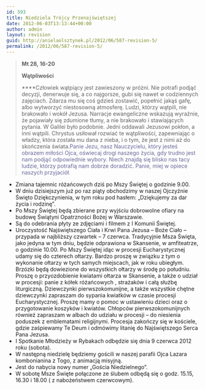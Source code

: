 ```yaml
---
id: 593
title: Niedziela Trójcy Przenajświętszej
date: 2012-06-03T13:13:44+00:00
author: admin
layout: revision
guid: http://anielaolsztynek.pl/2012/06/587-revision-5/
permalink: /2012/06/587-revision-5/
---
```

> **Mt 28, 16-20**
> 
> **Wątpliwości**
> 
>  ****Człowiek wątpiący jest zawieszony w próżni. Nie potrafi podjąć decyzji, denerwuje się, a co najgorsze, gubi się nawet w codziennych zajęciach. Zdarza mu się coś gdzieś zostawić, popełnić jakąś gafę, albo wytworzyć niestosowną atmosferę. Ludzi, którzy wątpili, nie brakowało i wokół Jezusa. Narracje ewangeliczne wskazują wyraźnie, że pojawiały się zdumione tłumy, a nie brakowało i stawiających pytania. W Galilei było podobnie. Jedni oddawali Jezusowi pokłon, a inni wątpili. Chrystus usiłował rozwiać te wątpliwości, zapewniając o władzy, która została mu dana z nieba, i o tym, że jest z nimi aż do skończenia świata.<span style="color: #666699;">Panie Jezu, nasz Nauczycielu, który jesteś obrazem miłości Ojca, oświecaj drogi naszego życia, gdy trudno jest nam podjąć odpowiednie wybory. Niech znajdą się blisko nas tacy ludzie, którzy potrafią nam dobrze doradzić. Panie, miej w opiece naszych przyjaciół.</span>

  * <span style="font-style: normal;">Zmiana tajemnic różańcowych dziś po Mszy Świętej o godzinie 9.00.</span>
  * <span style="font-style: normal;">W dniu dzisiejszym już po raz piąty obchodzimy w naszej Ojczyźnie Święto Dziękczynienia, w tym roku pod hasłem: &#8222;Dziękujemy za dar życia i rodzinę&#8221;.</span>
  * <span style="font-style: normal;">Po Mszy Świętej będą zbierane przy wyjściu dobrowolne ofiary na budowę Świątyni Opatrzności Bożej w Warszawie.</span>
  * <span style="font-style: normal;">Są do odebrania płyty ze zdjęciami i filmem z I Komunii Świętej.</span>
  * <span style="font-style: normal;">Uroczystość Najświętszego Ciała i Krwi Pana Jezusa &#8211; Boże Ciało &#8211; przypada w najbliższy czwartek &#8211; 7 czerwca. Tradycyjnie Msza Święta, jako jedyna w tym dniu, będzie odprawiona w Skansenie, w amfiteatrze, o godzinie 10.00. Po Mszy Świętej idąc w procesji Eucharystycznej udamy się do czterech ołtarzy. Bardzo proszę w związku z tym o wykonanie ołtarzy w tych samych miejscach, jak w roku ubiegłym. Brzózki będą dowiezione do wszystkich ołtarzy w środę po południu. Proszę o przyozdobienie kwiatami ołtarza w Skansenie, a także o udział w procesji: panie z kółek różańcowych , strażaków i całą służbę liturgiczną. Dziewczynki pierwszokomunijne, a także wszystkie chętne dziewczynki zapraszam do sypania kwiatków w czasie procesji Eucharystycznej. Proszę mamy o pomoc w ustawieniu dzieci oraz o przygotowanie koszyków i kwiatów. Chłopców pierwszokomunijnych również zapraszam w albach do udziału w procesji &#8211; do niesienia poduszek z emblematami religijnymi. Procesja zakończy się w kościele, gdzie zaśpiewamy Te Deum i odmówimy litanię do Najświętszego Serca Pana Jezusa.</span>
  * <span style="font-style: normal;">I Spotkanie Młodzieży w Rybakach odbędzie się dnia 9 czerwca 2012 roku (sobota).</span>
  * <span style="font-style: normal;">W następną niedzielę będziemy gościli w naszej parafii Ojca Lazara kombonianina z Togo, z animacją misyjną.</span>
  * <span style="font-style: normal;">Jest do nabycia nowy numer &#8222;Gościa Niedzielnego&#8221;.</span>
  * <span style="font-style: normal;">W sobotę Msze Święte połączone ze ślubem odbędą się o godz. 15.15, 16.30 i 18.00 ( z nabożeństwem czerwcowym).</span>